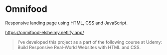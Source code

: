 # Omnifood
Responsive landing page using HTML, CSS and JavaScript.

https://onmifood-elsheimy.netlify.app/

> I've developed this project as a part of the following course at Udemy: Build Responsive Real-World Websites with HTML and CSS.
